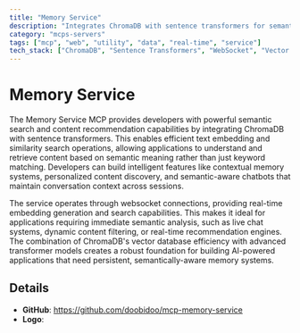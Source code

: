 ```yaml
---
title: "Memory Service"
description: "Integrates ChromaDB with sentence transformers for semantic search and content recommendation via websocket connections."
category: "mcps-servers"
tags: ["mcp", "web", "utility", "data", "real-time", "service"]
tech_stack: ["ChromaDB", "Sentence Transformers", "WebSocket", "Vector Database", "Semantic Search"]
---
```


# Memory Service

The Memory Service MCP provides developers with powerful semantic search and content recommendation capabilities by integrating ChromaDB with sentence transformers. This enables efficient text embedding and similarity search operations, allowing applications to understand and retrieve content based on semantic meaning rather than just keyword matching. Developers can build intelligent features like contextual memory systems, personalized content discovery, and semantic-aware chatbots that maintain conversation context across sessions.

The service operates through websocket connections, providing real-time embedding generation and search capabilities. This makes it ideal for applications requiring immediate semantic analysis, such as live chat systems, dynamic content filtering, or real-time recommendation engines. The combination of ChromaDB's vector database efficiency with advanced transformer models creates a robust foundation for building AI-powered applications that need persistent, semantically-aware memory systems.

## Details

- **GitHub**: https://github.com/doobidoo/mcp-memory-service
- **Logo**: 
